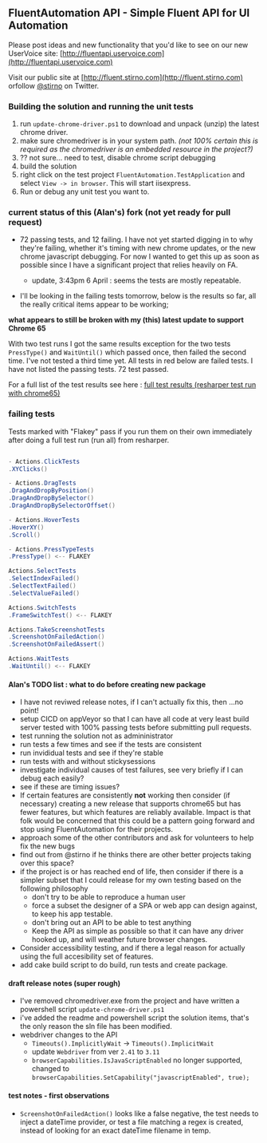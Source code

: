 ## FluentAutomation API - Simple Fluent API for UI Automation

Please post ideas and new functionality that you'd like to see on our new UserVoice site: [http://fluentapi.uservoice.com](http://fluentapi.uservoice.com)

Visit our public site at [http://fluent.stirno.com](http://fluent.stirno.com) orfollow [@stirno](http://twitter.com/intent/user?screen_name=stirno) on Twitter.

### Building the solution and running the unit tests

1. run `update-chrome-driver.ps1` to download and unpack (unzip) the latest chrome driver.
1. make sure chromedriver is in your system path. *(not 100% certain this is required as the chromedriver is an embedded resource in the project?)*
1. ?? not sure... need to test, disable chrome script debugging
1. build the solution
1. right click on the test project `FluentAutomation.TestApplication` and select `View -> in browser`. This will start iisexpress.
1. Run or debug any unit test you want to.

### current status of this (Alan's) fork (not yet ready for pull request)

- 72 passing tests, and 12 failing. I have not yet started digging in to why they're failing, whether it's timing with new chrome updates, or the new chrome javascript debugging. For now I wanted to get this up as soon as possible since I have a significant project that relies heavily on FA.

  - update, 3:43pm 6 April : seems the tests are mostly repeatable.

- I'll be looking in the failing tests tomorrow, below is the results so far, all the really critical items appear to be working;

**what appears to still be broken with my (this) latest update to support Chrome 65**

With two test runs I got the same results exception for the two tests `PressType()` and `WaitUntil()` which passed once, then failed the second time.
I've not tested a third time yet. All tests in red below are failed tests. I have not listed the passing tests. 72 test passed.

For a full list of the test results see here : <a href="failing-tests.png">full test results (resharper test run with chrome65)</a>

### failing tests

Tests marked with "Flakey" pass if you run them on their own immediately after doing a full test run (run all) from resharper.

```csharp

- Actions.ClickTests
.XYClicks()

- Actions.DragTests
.DragAndDropByPosition()
.DragAndDropBySelector()
.DragAndDropBySelectorOffset()

- Actions.HoverTests
.HoverXY()
.Scroll()

- Actions.PressTypeTests
.PressType() <-- FLAKEY

Actions.SelectTests
.SelectIndexFailed()
.SelectTextFailed()
.SelectValueFailed()

Actions.SwitchTests
.FrameSwitchTest() <-- FLAKEY

Actions.TakeScreenshotTests
.ScreenshotOnFailedAction()
.ScreenshotOnFailedAssert()

Actions.WaitTests
.WaitUntil() <-- FLAKEY

```




#### Alan's TODO list : what to do before creating new package

- I have not reviwed release notes, if I can't actually fix this, then ...no point!
- setup CICD on appVeyor so that I can have all code at very least build server tested with 100% passing tests before submitting pull requests.
- test running the solution not as admininistrator
- run tests a few times and see if the tests are consistent
- run invididual tests and see if they're stable
- run tests with and without stickysessions
- investigate individual causes of test failures, see very briefly if I can debug each easily?
- see if these are timing issues?
- If certain features are consistently **not** working then consider (if necessary) creating a new release that supports chrome65 but has fewer features, but which features are reliably available.  Impact is that folk would be concerned that this could be a pattern going forward and stop using FluentAutomation for their projects.
- approach some of the other contributors and ask for volunteers to help fix the new bugs 
- find out from @stirno if he thinks there are other better projects taking over this space?
- if the project is or has reached end of life, then consider if there is a simpler subset that I could release for my own testing based on the following philosophy
   - don't try to be able to reproduce a human user
   - force a subset the designer of a SPA or web app can design against, to keep his app testable.
   - don't bring out an API to be able to test anything
   - Keep the API as simple as possible so that it can have any driver hooked up, and will weather future browser changes.
- Consider accessibility testing, and if there a legal reason for actually using the full accesibility set of features.
- add cake build script to do build, run tests and create package.

#### draft release notes (super rough)

- I've removed chromedriver.exe from the project and have written a powershell script `update-chrome-driver.ps1`
- i've added the readme and powershell script the solution items, that's the only reason the sln file has been modified.
- webdriver changes to the API 
  * `Timeouts().ImplicitlyWait` -> `Timeouts().ImplicitWait`
  * update `Webdriver` from ver `2.41` to `3.11`
  * `browserCapabilities.IsJavaScriptEnabled` no longer supported, changed to `browserCapabilities.SetCapability("javascriptEnabled", true);`
 
#### test notes - first observations

- `ScreenshotOnFailedAction()` looks like a false negative, the test needs to inject a dateTime provider, or test a file matching a regex is created, instead of looking for an exact dateTime filename in temp.